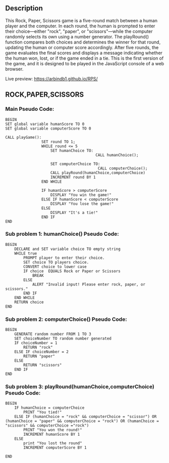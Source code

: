 ## Description
This Rock, Paper, Scissors game is a five-round match between a human player and the computer. In each round, the human is prompted to enter their choice—either "rock", "paper", or "scissors"—while the computer randomly selects its own using a number generator. The playRound() function compares both choices and determines the winner for that round, updating the human or computer score accordingly. After five rounds, the game evaluates the final scores and displays a message indicating whether the human won, lost, or if the game ended in a tie. This is the first version of the game, and it is designed to be played in the JavaScript console of a web browser.

Live preview: https://arbindb1.github.io/RPS/

## ROCK,PAPER,SCISSORS

### Main Pseudo Code:
    BEGIN 
    SET global variable humanScore TO 0
    SET global variable computerScore TO 0

    CALL playGame():
                    SET round TO 1;
                    WHILE round <= 5 
                        SET humanChoice TO: 
                                            CALL humanChoice();

                        SET computerChoice TO: 
                                             CALL computerChoice();
                        CALL playRound(humanChoice,computerChoice)
                        INCREMENT round BY 1
                    END WHILE   

                    IF humanScore > computerScore
                        DISPLAY "You win the game!"
                    ELSE IF humanScore < computerScore
                        DISPLAY "You lose the game!"
                    ELSE
                        DISPLAY "It's a tie!"
                    END IF
    END

### Sub problem 1: humanChoice() Pseudo Code:
    BEGIN
        DECLARE and SET variable choice TO empty string
        WHILE true
            PROMPT player to enter their choice.
            SET choice TO players choice.
            CONVERT choice to lower case
            IF choice  EQUALS Rock or Paper or Scissors
                BREAK
            ELSE
                ALERT "Invalid input! Please enter rock, paper, or scissors."
            END IF
        END WHILE
        RETURN choice
    END

### Sub problem 2: computerChoice() Pseudo Code:
    BEGIN 
        GENERATE random number FROM 1 TO 3
        SET choiceNumber TO random number generated
        IF choiceNumber = 1
            RETURN "rock"
        ELSE IF choiceNumber = 2
            RETURN "paper"
        ELSE
            RETURN "scissors"
        END IF
    END

### Sub problem 3: playRound(humanChoice,computerChoice) Pseudo Code:

    BEGIN
        IF humanChoice = computerChoice
            PRINT "You tied!"
        ELSE IF (humanChoice = "rock" && computerChoice = "scissor") OR (humanChoice = "paper" && computerChoice = "rock") OR (humanChoice = "scissors" && computerChoice ="rock")
            PRINT "You won the round!"
            INCREMENT humanScore BY 1
        ELSE 
            print "You lost the round"
            INCREMENT computerScore BY 1

    END


        

